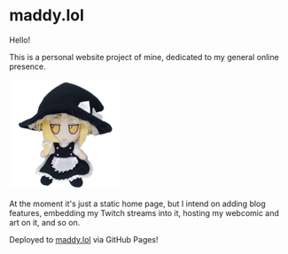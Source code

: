 # maddy.lol

Hello!

This is a personal website project of mine, dedicated to my general online presence.

<img src="images/marisa.png" height="200px" alt="marisa">

At the moment it's just a static home page, but I intend on adding blog features, embedding my Twitch streams into it, hosting my webcomic and art on it, and so on.

Deployed to [maddy.lol](https://maddy.lol/) via GitHub Pages!
